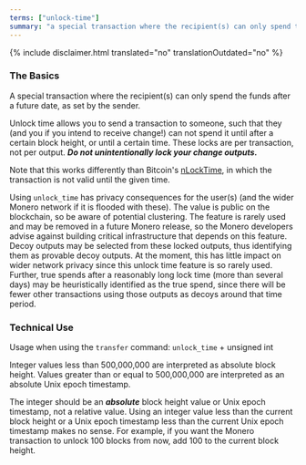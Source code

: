 ```yaml
---
terms: ["unlock-time"]
summary: "a special transaction where the recipient(s) can only spend the funds after a future date, as set by the sender"
---
```


{% include disclaimer.html translated="no" translationOutdated="no" %}
### The Basics

A special transaction where the recipient(s) can only spend the funds after a future date, as set by the sender.

Unlock time allows you to send a transaction to someone, such that they (and you if you intend to receive change!) can not spend it until after a certain block height, or until a certain time. These locks are per transaction, not per output. ***Do not unintentionally lock your change outputs.***

Note that this works differently than Bitcoin's [nLockTime](https://en.bitcoin.it/wiki/NLockTime), in which the transaction is not valid until the given time.

Using `unlock_time` has privacy consequences for the user(s) (and the wider Monero network if it is flooded with these). The value is public on the blockchain, so be aware of potential clustering. The feature is rarely used and may be removed in a future Monero release, so the Monero developers advise against building critical infrastructure that depends on this feature. Decoy outputs may be selected from these locked outputs, thus identifying them as provable decoy outputs. At the moment, this has little impact on wider network privacy since this unlock time feature is so rarely used. Further, true spends after a reasonably long lock time (more than several days) may be heuristically identified as the true spend, since there will be fewer other transactions using those outputs as decoys around that time period.

### Technical Use

Usage when using the `transfer` command: `unlock_time` + unsigned int

Integer values less than 500,000,000 are interpreted as absolute block height. Values greater than or equal to 500,000,000 are interpreted as an absolute Unix epoch timestamp.

The integer should be an ***absolute*** block height value or Unix epoch timestamp, not a relative value. Using an integer value less than the current block height or a Unix epoch timestamp less than the current Unix epoch timestamp makes no sense. For example, if you want the Monero transaction to unlock 100 blocks from now, add 100 to the current block height.
